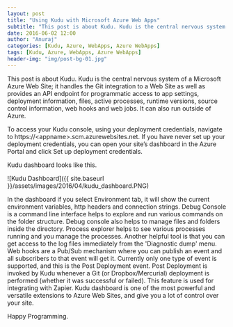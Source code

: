 ```yaml
---
layout: post
title: "Using Kudu with Microsoft Azure Web Apps"
subtitle: "This post is about Kudu. Kudu is the central nervous system of a Microsoft Azure Web Site; it handles the Git integration to a Web Site as well as provides an API endpoint for programmatic access to app settings, deployment information, files, active processes, runtime versions, source control information, web hooks and web jobs. It can also run outside of Azure."
date: 2016-06-02 12:00
author: "Anuraj"
categories: [Kudu, Azure, WebApps, Azure WebApps]
tags: [Kudu, Azure, WebApps, Azure WebApps]
header-img: "img/post-bg-01.jpg"
---
```

This post is about Kudu. Kudu is the central nervous system of a Microsoft Azure Web Site; it handles the Git integration to a Web Site as well as provides an API endpoint for programmatic access to app settings, deployment information, files, active processes, runtime versions, source control information, web hooks and web jobs. It can also run outside of Azure. 


To access your Kudu console, using your deployment credentials, navigate to https://&lt;appname&gt;.scm.azurewebsites.net. If you have never set up your deployment credentials, you can open your site’s dashboard in the Azure Portal and click Set up deployment credentials. 



Kudu dashboard looks like this.


![Kudu Dashboard]({{ site.baseurl }}/assets/images/2016/04/kudu_dashboard.PNG)



In the dashboard if you select Environment tab, it will show the current environment variables, http headers and connection strings. Debug Console is a command line interface helps to explore and run various commands on the folder structure. Debug console also helps to manage files and folders inside the directory. Process explorer helps to see various processes running and you manage the processes. Another helpful tool is that you can get access to the log files immediately from the 'Diagnostic dump' menu. Web hooks are a Pub/Sub mechanism where you can publish an event and all subscribers to that event will get it. Currently only one type of event is supported, and this is the Post Deployment event. Post Deployment is invoked by Kudu whenever a Git (or Dropbox/Mercurial) deployment is performed (whether it was successful or failed). This feature is used for integrating with Zapier. Kudu dashboard is one of the most powerful and versatile extensions to Azure Web Sites, and give you a lot of control over your site.

Happy Programming.
